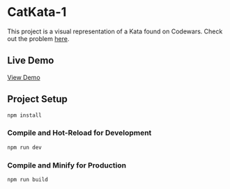 # CatKata-1

This project is a visual representation of a Kata found on Codewars. Check out the problem [here][1].

## Live Demo

[View Demo][2]

## Project Setup

```sh
npm install
```

### Compile and Hot-Reload for Development

```sh
npm run dev
```

### Compile and Minify for Production

```sh
npm run build
```

[1]: https://www.codewars.com/kata/5869848f2d52095be20001d1
[2]: https://cat-kata-part-one-demo.onrender.com
